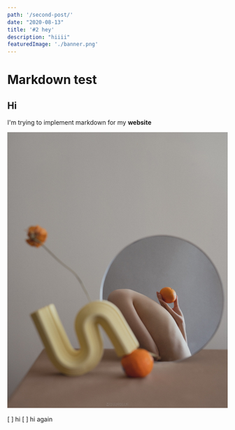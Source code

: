 ```yaml
---
path: '/second-post/'
date: "2020-08-13"
title: '#2 hey'
description: "hiiii"
featuredImage: './banner.png'
---
```

# Markdown test

## Hi

I'm trying to implement markdown for my <span class="highlight-1">**website**</span>

![image.jpg](./image.jpg)

[ ]  hi
[ ]  hi again
